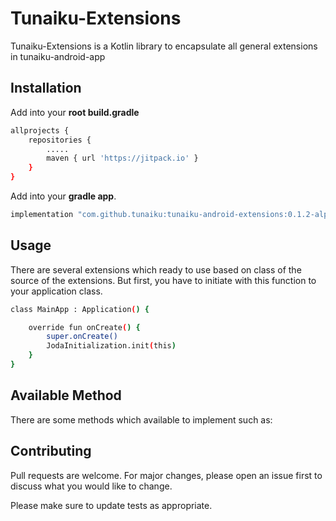 # Tunaiku-Extensions

Tunaiku-Extensions is a Kotlin library to encapsulate all general extensions in tunaiku-android-app

## Installation

Add into your **root build.gradle**
```bash
allprojects {  
    repositories {  
        .....
        maven { url 'https://jitpack.io' } 
    }  
}
```

Add into your **gradle app**.

```bash
implementation "com.github.tunaiku:tunaiku-android-extensions:0.1.2-alpha01"
```


## Usage
There are several extensions which ready to use based on class of the source of the extensions. But first, you have to initiate with this function to your application class.
```bash
class MainApp : Application() {

    override fun onCreate() {
        super.onCreate()
        JodaInitialization.init(this)
    }
}
```

## Available Method
There are some methods which available to implement such as:


## Contributing
Pull requests are welcome. For major changes, please open an issue first to discuss what you would like to change.

Please make sure to update tests as appropriate.
